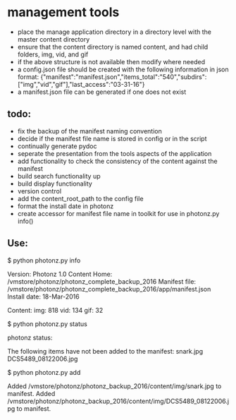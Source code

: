 # management tools

- place the manage  application directory in a directory level with the master content directory
- ensure that the content directory is named content, and had child folders, img, vid, and gif
- if the above structure is not available then modify where needed
- a config.json file should be created with the following information in json format:
{"manifest":"manifest.json","items_total":"540","subdirs":["img","vid","gif"],"last_access":"03-31-16"}
- a manifest.json file can be generated if one does not exist


## todo:
- fix the backup of the manifest naming convention
- decide if the manifest file name is stored in config or in the script
- continually generate pydoc
- seperate the presentation from the tools aspects of the application
- add functionality to check the consistency of the content against the manifest
- build search functionality up
- build display functionality
- version control
- add the content_root_path to the config file
- format the install date in photonz
- create accessor for manifest file name in toolkit for use in photonz.py info() 


## Use:
$ python photonz.py info

Version: Photonz 1.0
Content Home: /vmstore/photonz/photonz_complete_backup_2016
Manifest file: /vmstore/photonz/photonz_complete_backup_2016/app/manifest.json
Install date: 18-Mar-2016

Content:
	img:	818
	vid:	134
	gif:	32

$ python photonz.py status

photonz status:

The following items have not been added to the manifest:
	snark.jpg
	DCS5489_08122006.jpg

$ python photonz.py add

Added /vmstore/photonz/photonz_backup_2016/content/img/snark.jpg to manifest.
Added /vmstore/photonz/photonz_backup_2016/content/img/DCS5489_08122006.jpg to manifest.



